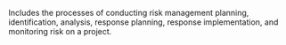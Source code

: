 Includes the processes of conducting risk management planning, identification, 
analysis, response planning, response implementation, and monitoring risk on a project.
